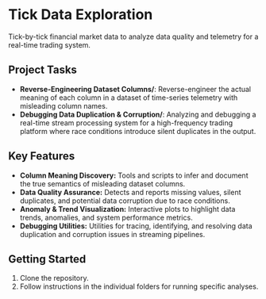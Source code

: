 # Tick Data Exploration

Tick-by-tick financial market data to analyze data quality and telemetry for a real-time trading system.

## Project Tasks

- **Reverse-Engineering Dataset Columns/**: Reverse-engineer the actual meaning of each column in a dataset of time-series telemetry with misleading column names.
- **Debugging Data Duplication & Corruption/**: Analyzing and debugging a real-time stream processing system for a high-frequency trading platform where race conditions introduce silent duplicates in the output.

## Key Features

- **Column Meaning Discovery:** Tools and scripts to infer and document the true semantics of  misleading dataset columns.
- **Data Quality Assurance:** Detects and reports missing values, silent duplicates, and potential data corruption due to race conditions.
- **Anomaly & Trend Visualization:** Interactive plots to highlight data trends, anomalies, and system performance metrics.
- **Debugging Utilities:** Utilities for tracing, identifying, and resolving data duplication and corruption issues in streaming pipelines.

## Getting Started

1. Clone the repository.
2. Follow instructions in the individual folders for running specific analyses.
